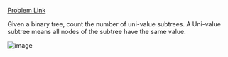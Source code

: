 [Problem Link](https://www.lintcode.com/en/old/problem/count-univalue-subtrees/) 


Given a binary tree, count the number of uni-value subtrees.
A Uni-value subtree means all nodes of the subtree have the same value.

![image](https://user-images.githubusercontent.com/51910127/130019850-e410fe2a-37a7-48f0-93e2-84600067420f.png)

```cpp

```

